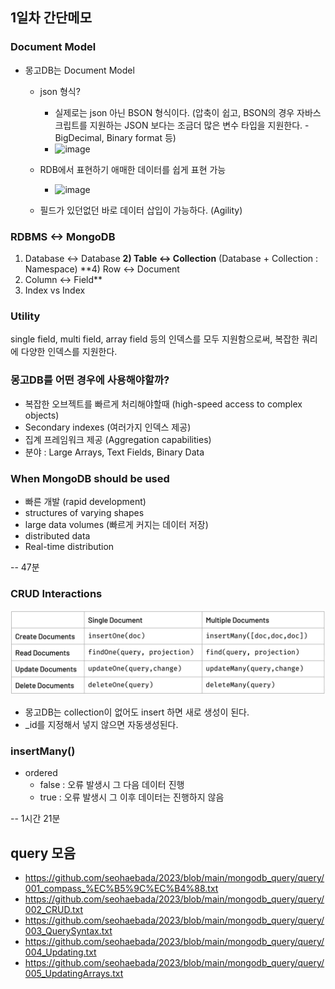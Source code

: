 ## 1일차 간단메모

### Document Model
- 몽고DB는 Document Model
  - json 형식?
    - 실제로는 json 아닌 BSON 형식이다. (압축이 쉽고, BSON의 경우 자바스크립트를 지원하는 JSON 보다는 조금더 많은 변수 타입을 지원한다. - BigDecimal, Binary format 등)
    - <img width="400" alt="image" src="https://github.com/seohaebada/2023/assets/87924260/0a322cc7-0412-4a70-9601-5fe54e4ad189">

  - RDB에서 표현하기 애매한 데이터를 쉽게 표현 가능 
    - <img width="400" alt="image" src="https://github.com/seohaebada/2023/assets/87924260/7ee362c5-e9ac-4f68-adf1-2648bbcdc42f">
  - 필드가 있던없던 바로 데이터 삽입이 가능하다. (Agility)

### RDBMS <-> MongoDB
1) Database <-> Database
**2) Table <-> Collection**
(Database + Collection : Namespace)
**4) Row <-> Document
5) Column <-> Field**
6) Index vs Index

### Utility
single field, multi field, array field 등의 인덱스를 모두 지원함으로써,
복잡한 쿼리에 다양한 인덱스를 지원한다.

### 몽고DB를 어떤 경우에 사용해야할까?
- 복잡한 오브젝트를 빠르게 처리해야할때 (high-speed access to complex objects)
- Secondary indexes (여러가지 인덱스 제공)
- 집계 프레임워크 제공 (Aggregation capabilities)
- 분야 : Large Arrays, Text Fields, Binary Data

### When MongoDB should be used
- 빠른 개발 (rapid development)
- structures of varying shapes
- large data volumes (빠르게 커지는 데이터 저장)
- distributed data 
- Real-time distribution 

-- 47분

### CRUD Interactions
![img.png](../../image/day1-1/img.png)

- 몽고DB는 collection이 없어도 insert 하면 새로 생성이 된다.
- _id를 지정해서 넣지 않으면 자동생성된다. 

### insertMany()
- ordered
  - false : 오류 발생시 그 다음 데이터 진행
  - true : 오류 발생시 그 이후 데이터는 진행하지 않음 

-- 1시간 21분


## query 모음
- https://github.com/seohaebada/2023/blob/main/mongodb_query/query/001_compass_%EC%B5%9C%EC%B4%88.txt
- https://github.com/seohaebada/2023/blob/main/mongodb_query/query/002_CRUD.txt
- https://github.com/seohaebada/2023/blob/main/mongodb_query/query/003_QuerySyntax.txt
- https://github.com/seohaebada/2023/blob/main/mongodb_query/query/004_Updating.txt
- https://github.com/seohaebada/2023/blob/main/mongodb_query/query/005_UpdatingArrays.txt
